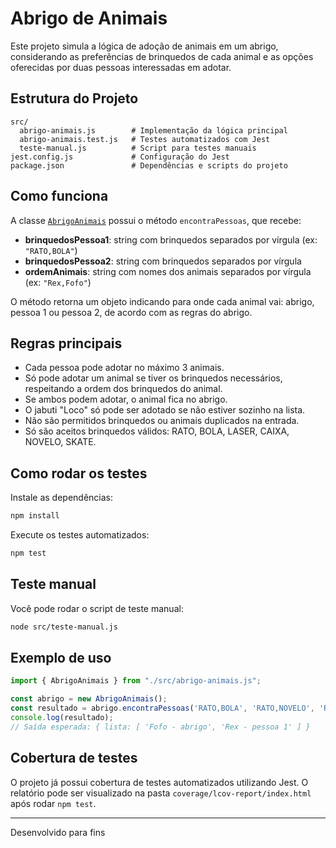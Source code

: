 # Abrigo de Animais

Este projeto simula a lógica de adoção de animais em um abrigo, considerando as preferências de brinquedos de cada animal e as opções oferecidas por duas pessoas interessadas em adotar.

## Estrutura do Projeto

```
src/
  abrigo-animais.js        # Implementação da lógica principal
  abrigo-animais.test.js   # Testes automatizados com Jest
  teste-manual.js          # Script para testes manuais
jest.config.js             # Configuração do Jest
package.json               # Dependências e scripts do projeto
```

## Como funciona

A classe [`AbrigoAnimais`](src/abrigo-animais.js) possui o método `encontraPessoas`, que recebe:

- **brinquedosPessoa1**: string com brinquedos separados por vírgula (ex: `"RATO,BOLA"`)
- **brinquedosPessoa2**: string com brinquedos separados por vírgula
- **ordemAnimais**: string com nomes dos animais separados por vírgula (ex: `"Rex,Fofo"`)

O método retorna um objeto indicando para onde cada animal vai: abrigo, pessoa 1 ou pessoa 2, de acordo com as regras do abrigo.

## Regras principais

- Cada pessoa pode adotar no máximo 3 animais.
- Só pode adotar um animal se tiver os brinquedos necessários, respeitando a ordem dos brinquedos do animal.
- Se ambos podem adotar, o animal fica no abrigo.
- O jabuti "Loco" só pode ser adotado se não estiver sozinho na lista.
- Não são permitidos brinquedos ou animais duplicados na entrada.
- Só são aceitos brinquedos válidos: RATO, BOLA, LASER, CAIXA, NOVELO, SKATE.

## Como rodar os testes

Instale as dependências:

```sh
npm install
```

Execute os testes automatizados:

```sh
npm test
```

## Teste manual

Você pode rodar o script de teste manual:

```sh
node src/teste-manual.js
```

## Exemplo de uso

```js
import { AbrigoAnimais } from "./src/abrigo-animais.js";

const abrigo = new AbrigoAnimais();
const resultado = abrigo.encontraPessoas('RATO,BOLA', 'RATO,NOVELO', 'Rex,Fofo');
console.log(resultado);
// Saída esperada: { lista: [ 'Fofo - abrigo', 'Rex - pessoa 1' ] }
```

## Cobertura de testes

O projeto já possui cobertura de testes automatizados utilizando Jest. O relatório pode ser visualizado na pasta `coverage/lcov-report/index.html` após rodar `npm test`.

---

Desenvolvido para fins